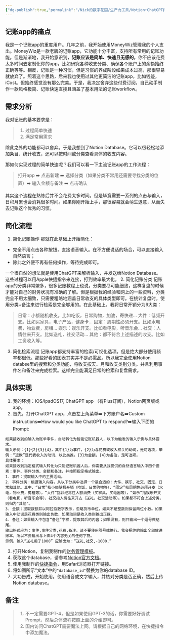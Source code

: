 ```yaml
---
{"dg-publish":true,"permalink":"/Nick的数字花园/生产力工具/Notion+ChatGPT打造极简智能记账/","tags":["blog"]}
---
```


## 记账app的痛点
我是一个记账app的重度用户。几年之前，我开始使用MoneyWiz管理我的个人支出。MoneyWiz是一款老牌的记账app，它功能十分丰富，支持所有常用的记账功能。但是渐渐地，我开始意识到，**记账应该是简单、快速且无感的**。你不应该花费太多时间去定制化你的app，比如研究各种收支分类、确保各个账户上的余额始终正确等等。相反，记账是一种习惯，但是习惯的养成阶段如果成本过高，那很容易就放弃了。照着这个思路，后来我也使用过其他更简洁的记账app，比如钱迹，iCost。但始终感觉没有那么完美。于是，我决定舍弃这些付费订阅，自己动手制作一款风格极简、记账快速直接且涵盖了基本用法的记账workflow。
## 需求分析
我对记账的基本要求是：
> 1. 过程简单快速
> 2. 满足常用需求

除此之外的功能都可以舍弃。于是我想到了Notion Database。它可以很轻松地添加条目、统计收支，还可以按时间或分类查看具体的收支内容。

那如何实现过程的简单快速呢？我们可以看一下主流记账app的工作流程：
> 打开app ➡️ 点击新建 ➡️ 选择分类（如果分类不常用还需要寻找分类的位置）➡️ 输入金额与备注 ➡️ 点击确认

其实这个流程在熟练后并不会花费太多时间。但是毕竟需要一系列的点击与输入，日积月累也会消耗很多时间。如果你刚开始上手，那很容易就会萌生退意，从而失去记账这个优秀的习惯。
## 简化流程
1. 简化记账操作
那就在此基础上开始简化：
- 完全不用点击各种按钮，直接语音输入。在不方便说话的场合，可以直接输入自然语言；
-  除此之外便不再有任何操作，等待完成即可。

一个很自然的想法就是使用ChatGPT来解析输入，并发送给Notion Database。这些过程可以用Apple快捷指令来连接，打到效率最大化。
2. 简化记账分类
记账app的分类非常繁多，很多记账教程上也说，分类要尽可能细致，这样复盘的时候才能对自己的财务状况有准确的了解。但是根据我的经验和网上的一些资料，分类完全不用太细致，只需要粗略地涵盖日常收支的具体类型即可。在统计复盘时，使用分类+备注来进行检索是完全够用的。在此基础上，我将日常开销分为6大类：
> 日常：小额随机收支。比如吃饭，日常购物，加油，寄快递...
> 大件：低频开支。比如买家具，电子产品，健身卡...
> 固定：周期性必须开支。比如水电费，物业费，房租...
> 娱乐：娱乐开支。比如看电影，听音乐会...
> 社交：人情往来开支。比如送礼，社交活动...
> 其他：都不符合上述描述的收支。比如工资收入等。
3. 简化检索流程
记账app都支持丰富的检索/可视化选项。但是绝大部分使用频率都很低。那些好看的图表其实并不是必需品。所以我完全使用Notion databse里的搜索和分类功能，将收支按天、月和收支类别分类。并且利用事件名和备注来完成检索。这样完全能满足日常的检索和复盘需求。
## 具体实现
1. 我的环境：IOS/IpadOS17, ChatGPT app （有Plus订阅），Notion网页版或app。
2. 首先，打开ChatGPT app，点击左上角菜单➡️下方账户名➡️Custom instructions➡️How would you like ChatGPT to respond?➡️输入下面的Prompt:
```
如果接收到的输入为账单事件，自动转化为智能记账机器人，以下为触发的输入示例与具体要求。
输入示例：{1}{2}{3}{4}，其中{1}为事件，{2}为与花费或收入相关的动词，是可选项，举例：“退款”是代表收入的动词，以此类推。{3}为金额，{4}为备注，是可选项。
具体要求：
如果接收到指定格式输入转化为只能记账机器人后，你需要从我提供的自然语言输入中四个要素：事件、事件分类、金额和备注，并按照指定格式输出。
1. 事件：提取输入中的主要活动。
2. 事件分类：根据输入内容，从以下分类中选择一个最合适的：大件、娱乐、社交、固定、日常和其他。其中，“日常”指小额随机开销（吃饭，日常购物等），“固定”指周期性必须开支（水电，物业费，房租等），“大件”指非经常性大额消费（买家具，买电器等），“娱乐”指娱乐开支（看电影，听音乐会等），社交指人情往来开支（送礼，社交活动等）。如果都不符合上述分类，则归为"其他"。    
3. 金额：提取数额并以阿拉伯数字表示，忽略货币单位，如果不是整数则保留两位小数。如果输入中动词是花费类则输出负数，如果动词是收入类则输出正数。        
4. 备注：如果输入中包含“备注”字样，提取其后的内容；如果没有，则只输出一个逗号做结尾。
输出格式应为：事件,事件分类,花费,备注。请不要使用引号或换行。我会把你的输出全部放进账本，所以不要输出与上面4个内容无关的任何字符。
示例，输入“送礼用了1000” 应输出为：“送礼,社交,-1000,”
```
3. 打开Notion，复制我制作的[财务管理模板](https://nicktmpl.notion.site/1899fdb3419f487b865a48db821e1f66?pvs=4)。
4. 获取这个database，请参考[Notion官方文档](https://developers.notion.com/reference/retrieve-a-database)。
5. 使用我制作的[快捷指令](https://www.icloud.com/shortcuts/cf6cc6a091b94ba681c376d297171c19)，用Safari浏览器打开链接。
6. 将如图所示“文本”中的`"database_id"`替换为你的database ID。
7. 大功告成，开始使用。使用语音或文字输入，并核对分类是否正确，然后上传Notion database。

## 备注
> 1. 不一定需要GPT-4，但是如果使用GPT-3的话，你需要好好调试Prompt，然后总体流程按照上面的介绍即可。
> 2. 国内访问ChatGPT需要魔法上网。请根据自己的网络环境，在快捷指令中添加魔法。